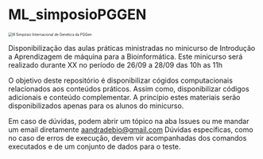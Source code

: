 # ML_simposioPGGEN

<img src="https://images.even3.com.br/6Nqsm_pEr16_zBk8JlWllyQTGPY=/1100x440/smart/even3.blob.core.windows.net/banner/24a27deoutubrode20221.5a8614a5ed82427a9fc7.png" alt="III Simpósio Internacional de Genética da PGGen" style="zoom:50%;" />

Disponibilização das aulas práticas ministradas no minicurso de Introdução a Aprendizagem de máquina para a Bioinformática.
Este minicurso será realizado durante XX no período de 26/09 a 28/09 das 10h as 11h

O objetivo deste repositório é disponibilizar cógidos computacionais relacionados aos conteúdos práticos. Assim como, disponibilizar códigos adicionais e conteúdo complementar.
A princípio estes materiais serão disponibilizados apenas para os alunos do minicurso. 

Em caso de dúvidas, podem abrir um tópico na aba Issues ou me mandar um email diretamente aandradebio@gmail.com
Dúvidas específicas, como no caso de erros de execução, devem vir acompanhadas dos comandos executados e de um conjunto de dados para o teste. 
